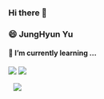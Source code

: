 ### Hi there 👋

### 😄 JungHyun Yu

#### 🌱 I’m currently learning ...
<img src="https://img.shields.io/badge/Android-3DDC84?style=for-the-badge&logo=Android&logoColor=white"> <img src="https://img.shields.io/badge/Kotlin-7F52FF?style=for-the-badge&logo=Kotlin&logoColor=white"> 



<a href="mailto:00703olivia@gmail.com">
    <img 
        src="https://img.shields.io/badge/Gmail-000000?style=flat&logo=Gmail&logoColor=white&link=mailto:00703olivia@gmail.com"
        style="height : auto; margin-left : 10px; margin-right : 10px;"/>
</a>

    

<!--
[![Anurag's GitHub stats](https://github-readme-stats.vercel.app/api?username=OliviaYJH&show_icons=true&theme=highcontrast)](https://github.com/anuraghazra/github-readme-stats)

**OliviaYJH/OliviaYJH** is a ✨ _special_ ✨ repository because its `README.md` (this file) appears on your GitHub profile.

Here are some ideas to get you started:

- 🔭 I’m currently working on ...
- 🌱 I’m currently learning ...
- 👯 I’m looking to collaborate on ...
- 🤔 I’m looking for help with ...
- 💬 Ask me about ...
- 📫 How to reach me: ...
- 😄 Pronouns: ...
- ⚡ Fun fact: ...
https://img.shields.io/badge/<LABEL>-<MESSAGE>-<COLOR> 형태로
-->
